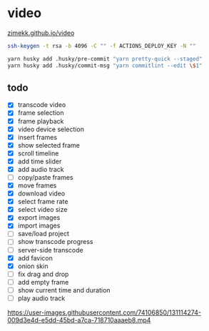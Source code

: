 # video

[zimekk.github.io/video](https://zimekk.github.io/video/)

```sh
ssh-keygen -t rsa -b 4096 -C "" -f ACTIONS_DEPLOY_KEY -N ""
```

```sh
yarn husky add .husky/pre-commit "yarn pretty-quick --staged"
yarn husky add .husky/commit-msg "yarn commitlint --edit \$1"
```

## todo

- [x] transcode video
- [x] frame selection
- [x] frame playback
- [x] video device selection
- [x] insert frames
- [x] show selected frame
- [x] scroll timeline
- [x] add time slider
- [x] add audio track
- [ ] copy/paste frames
- [x] move frames
- [x] download video
- [x] select frame rate
- [x] select video size
- [x] export images
- [x] import images
- [ ] save/load project
- [ ] show transcode progress
- [ ] server-side transcode
- [x] add favicon
- [x] onion skin
- [ ] fix drag and drop
- [ ] add empty frame
- [ ] show current time and duration
- [ ] play audio track

https://user-images.githubusercontent.com/74106850/131114274-009d3e4d-e5dd-45bd-a7ca-718710aaaeb8.mp4
